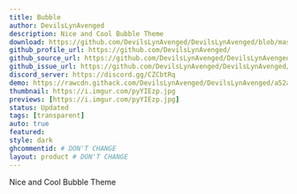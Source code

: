 ```yaml
---
title: Bubble
author: DevilsLynAvenged
description: Nice and Cool Bubble Theme
download: https://github.com/DevilsLynAvenged/DevilsLynAvenged/blob/master/Theme_Group_1/Bubble.theme.css
github_profile_url: https://github.com/DevilsLynAvenged/
github_source_url: https://github.com/DevilsLynAvenged/DevilsLynAvenged/blob/master/Theme_Group_1/Bubble.theme.css
github_issue_url: https://github.com/DevilsLynAvenged/DevilsLynAvenged/issues
discord_server: https://discord.gg/CZCbtRq
demo: https://rawcdn.githack.com/DevilsLynAvenged/DevilsLynAvenged/a52a7fe6798ccccf2c496e8cb67194fae22a093b/Theme_Group_1/Bubble.theme.css
thumbnail: https://i.imgur.com/pyYIEzp.jpg
previews: [https://i.imgur.com/pyYIEzp.jpg]
status: Updated
tags: [transparent]
auto: true
featured:
style: dark
ghcommentid: # DON'T CHANGE
layout: product # DON'T CHANGE
---
```

Nice and Cool Bubble Theme